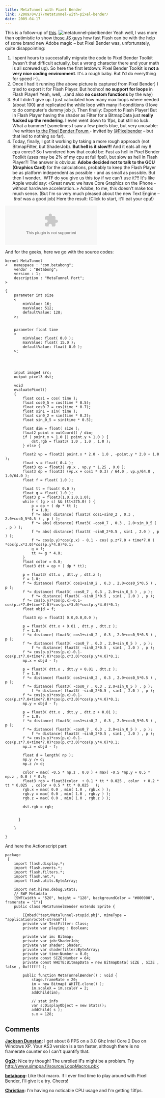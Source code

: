 ```yaml
---
title: MetaTunnel with Pixel Bender
link: /2009/04/17/metatunnel-with-pixel-bender/
date: 2009-04-17
---
```



This is a follow-up of [this](/2009/04/13/metatunnel-1k-demo-as-vs-js/). ![metatunnel-pixelbender](/uploads/2009/04/metatunnel-pixelbender.jpg) Yeah well, I was more than optimistic to show [those JS guys](http://demoscene.appjet.net/) how fast Flash can be with the help of some brand new Adobe magic – but Pixel Bender was, unfortunately, quite disappointing: 

  1. I spent hours to successfully migrate the code to Pixel Bender Toolkit (wasn't that difficult actually, but a wrong character there and your math is all screwed up). So here the first letdown: Pixel Bender Toolkit is **not a very nice coding environment**. It's a rough baby. But I'd do everything for speed :-)..
  2. Once I had it running (the above picture is captured from Pixel Bender) I tried to export it for Flash Player. But hoohoo! **no support for loops** in Flash Player! Yeah, well, ..(and also **no custom functions** by the way)
  3. But I didn't give up. I just calculated how many max loops where needed (about 100) and replicated the while loop with many if-conditions (I love to do computer's dummy job ;). Then finally: Export to Flash Player! But in Flash Player having the shader as Filter for a BitmapData just **really fucked up the rendering**. I even went down to 1fps, but still no luck. What a bummer! (sometimes I saw a few pixels blue, but very unusable: I've written [to the Pixel Bender Forum ](http://forums.adobe.com/thread/419485)\- invited by [@Pixelbender](http://twitter.com/pixelbender) – but that led to nothing so far).
  4. Today, finally, I got it working by taking a more rough approach (not BitmapFilter, but ShaderJob). **But hell is it slow!!!** And it eats all my 8 cpu cores!! So I wondered how that could be: Fast as hell in Pixel Bender Toolkit (uses may be 2% of my cpu at full fps!), but slow as hell in Flash Player?! The answer is obvious: **Adobe decided not to talk to the GCU (Graphics Card)** for the calculations, probably to keep the Flash Player be as platform independent as possible - and as small as possible. But then I wonder.. WTF do you give us this toy if we can't use it?!! It's like Apple would say: «Great news: we have Core Graphics on the iPhone - without hardware acceleration..» Adobe, to me, this doesn't make too much sense. (But I'm so very much pleased about the new Text Engine – *that* was a good job)
Here the result: (Click to start, it'll eat your cpu!)  

<object data="/uploads/flash/MetaTunnelBender.swf" height="128"></object>

 And for the geeks, here we go with the source codes: 
    
    
    
    
    kernel MetaTunnel
    <   namespace : "com.betabong";
        vendor : "Betabong";
        version : 1;
        description : "MetaTunnel Port";
    >
    
    {
        parameter int size
        <
            minValue: 16;
            maxValue: 512;
            defaultValue: 128;
        >;
    
    
        parameter float time
        <
            minValue: float( 0.0 );
            maxValue: float( 15.0 );
            defaultValue: float( 0.0 );
        >;
    
     
    
    
        input image4 src;
        output pixel3 dst;
    
        void
        evaluatePixel()
        {
            float cos1 = cos( time );
            float cos0_5 = cos(time * 0.5);
            float cos0_7 = cos(time * 0.7);
            float sin1 = sin( time );
            float sin0_2 = sin(time * 0.2);
            float sin_0_5 = sin(time * 0.5);
            
            float dim = float( size );
            float2 point = outCoord() / dim;
            if ( point.x > 1.0 || point.y > 1.0 ) {
                dst.rgb = float3( 1.0 , 1.0 , 1.0 );
            } else {
            
            float2 vp = float2( point.x * 2.0 - 1.0 , -point.y * 2.0 + 1.0 );
            float s = float( 0.4 );
            float3 op = float3( vp.x , vp.y * 1.25 , 0.0 );
            float3 dp = float3( (vp.x + cos1 * 0.3) / 64.0 , vp.y/64.0 , 1.0/64.0 );
            float f = float( 1.0 );
    
            float tt = float( 0.0 );
            float g = float( 1.0 );
            float3 p = float3(1.0,1.0,1.0);
            while ( (g > s) && (tt<375.0) ) {
                p = op + ( dp * tt );
                f = 1.0;
                f *= abs( distance( float3( cos1+sin0_2 , 0.3 , 2.0+cos0_5*0.5 ) , p ) );
                f *= abs( distance( float3( -cos0_7 , 0.3 , 2.0+sin_0_5 ) , p ) );
                f *= abs( distance( float3( -sin0_2*0.5 , sin1 , 2.0 ) , p ) );
                f *= cos(p.y)*cos(p.x) - 0.1 - cos( p.z*7.0 + time*7.0 ) *cos(p.x*3.0)*cos(p.y*4.0)*0.1;
                g = f;
                tt += g * 4.0;
            }
            float color = 0.0;
            float3 dtt = op + ( dp * tt);
            
            p = float3( dtt.x , dtt.y , dtt.z );
            f = 1.0;
            f *= distance( float3( cos1+sin0_2 , 0.3 , 2.0+cos0_5*0.5 ) , p );
            f *= distance( float3( -cos0_7 , 0.3 , 2.0+sin_0_5 ) , p );
                f *= distance( float3( -sin0_2*0.5 , sin1 , 2.0 ) , p );
            f *= cos(p.y)*cos(p.x)-0.1-cos(p.z*7.0+time*7.0)*cos(p.x*3.0)*cos(p.y*4.0)*0.1;
            float objd = f;
            
            float3 np = float3( 0.0,0.0,0.0 );
            
            p = float3( dtt.x + 0.01 , dtt.y , dtt.z );
            f = 1.0;
            f *= distance( float3( cos1+sin0_2 , 0.3 , 2.0+cos0_5*0.5 ) , p );
            f *= distance( float3( -cos0_7 , 0.3 , 2.0+sin_0_5 ) , p );
                f *= distance( float3( -sin0_2*0.5 , sin1 , 2.0 ) , p );
            f *= cos(p.y)*cos(p.x)-0.1-cos(p.z*7.0+time*7.0)*cos(p.x*3.0)*cos(p.y*4.0)*0.1;
            np.x = objd - f;
            
            p = float3( dtt.x , dtt.y + 0.01 , dtt.z );
            f = 1.0;
            f *= distance( float3( cos1+sin0_2 , 0.3 , 2.0+cos0_5*0.5 ) , p );
            f *= distance( float3( -cos0_7 , 0.3 , 2.0+sin_0_5 ) , p );
                f *= distance( float3( -sin0_2*0.5 , sin1 , 2.0 ) , p );
            f *= cos(p.y)*cos(p.x)-0.1-cos(p.z*7.0+time*7.0)*cos(p.x*3.0)*cos(p.y*4.0)*0.1;
            np.y = objd - f;
            
            p = float3( dtt.x , dtt.y , dtt.z + 0.01 );
            f = 1.0;
            f *= distance( float3( cos1+sin0_2 , 0.3 , 2.0+cos0_5*0.5 ) , p );
            f *= distance( float3( -cos0_7 , 0.3 , 2.0+sin_0_5 ) , p );
                f *= distance( float3( -sin0_2*0.5 , sin1 , 2.0 ) , p );
            f *= cos(p.y)*cos(p.x)-0.1-cos(p.z*7.0+time*7.0)*cos(p.x*3.0)*cos(p.y*4.0)*0.1;
            np.z = objd - f;
            
            float d = length( np );
            np.y /= d;
            np.z /= d;
            
            color = max( -0.5 * np.z , 0.0 ) + max( -0.5 *np.y + 0.5 * np.z , 0.0 ) * 0.5;
            float3 rgb = float3(color  + 0.1 * tt * 0.025 , color  + 0.2 * tt * 0.025  , color + 0.5 * tt * 0.025   );
            rgb.x = max( 0.0 , min( 1.0 , rgb.x ) );
            rgb.y = max( 0.0 , min( 1.0 , rgb.y ) );
            rgb.z = max( 0.0 , min( 1.0 , rgb.z ) );
            
            dst.rgb = rgb;
            
           
          }
    
        }
        
    }

And here the Actionscript part: 
    
    
    package
     {
        import flash.display.*;
        import flash.events.*;
        import flash.filters.*;
        import flash.net.*;
        import flash.utils.ByteArray;
        
        import net.hires.debug.Stats;
        // SWF Metadata 
        [SWF(width = "520", height = "128", backgroundColor = "#000000", framerate = "1")]
        public class MetaTunnelBender extends Sprite {
    
            [Embed("test/MetaTunnel-stupid.pbj", mimeType = "application/octet-stream")]
            private var TestFilter: Class;
            private var playing : Boolean;
    
            private var im: Bitmap;
            private var job:ShaderJob;
            private var shader: Shader;
            private var shaderfilter:ByteArray;
            private var time:Number = 0.0;
            private const SIZE:Number = 64;
            private const WHITE:BitmapData = new BitmapData( SIZE , SIZE , false , 0xffffff );
            
            public function MetaTunnelBender() : void {
            	stage.frameRate = 20;
                im = new Bitmap( WHITE.clone() );
                im.scaleX = im.scaleY = 2;
                addChild(im);
                
                // stat info
                var s:DisplayObject = new Stats();
                addChild( s );
                s.x = 128;

## Comments

**[Jackson Dunstan](#71 "2009-10-01 02:25:31"):** I get about 8 FPS on a 3.0 Ghz Intel Core 2 Duo on Windows XP. Your AS3 version is a ton faster, although there is no framerate counter so I can't quantify that.

**[Og2t](#139 "2010-09-21 09:57:10"):** Nice try though! The unrolled IFs might be a problem. Try http://www.simppa.fi/source/LoopMacros.pbk

**[betabong](#140 "2010-09-21 16:39:41"):** Like that macro. If I ever find time to play around with Pixel Bender, I'll give it a try. Cheers!

**[Christian](#744 "2012-03-04 21:33:10"):** I'm having no noticable CPU usage and I'm getting 13fps.

